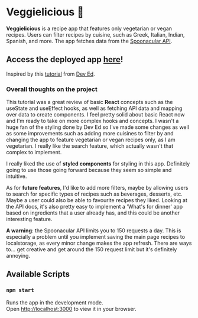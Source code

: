 # Veggielicious 🌱

**Veggielicious** is a recipe app that features only vegetarian or vegan recipes. 
Users can filter recipes by cuisine, such as Greek, Italian, Indian, Spanish, and more.
The app fetches data from the [Spoonacular API](https://spoonacular.com/food-api).

## **Access the deployed app [here](https://veggielicious.netlify.app/)!**

Inspired by this [tutorial](https://www.youtube.com/watch?v=xc4uOzlndAk) from [Dev Ed](https://github.com/developedbyed/).

### Overall thoughts on the project
This tutorial was a great review of basic **React** concepts such as the useState and useEffect hooks, as well as fetching API data and mapping over data to create components. I feel pretty solid about basic React now and I'm ready to take on more complex hooks and concepts. I wasn't a huge fan of the styling done by Dev Ed so I've made some changes as well as some improvements such as adding more cuisines to filter by and changing the app to feature vegetarian or vegan recipes only, as I am vegetarian. I really like the search feature, which actually wasn't that complex to implement.

I really liked the use of **styled components** for styling in this app. Definitely going to use those going forward because they seem so simple and intuitive.

As for **future features**, I'd like to add more filters, maybe by allowing users to search for specific types of recipes such as beverages, desserts, etc. Maybe a user could also be able to favourite recipes they liked. Looking at the API docs, it's also pretty easy to implement a 'What's for dinner' app based on ingredients that a user already has, and this could be another interesting feature.

**A warning**: the Spoonacular API limits you to 150 requests a day. This is especially a problem until you implement saving the main page recipes to localstorage, as every minor change makes the app refresh. There are ways to... get creative and get around the 150 request limit but it's definitely annoying. 

## Available Scripts
### `npm start`

Runs the app in the development mode.\
Open [http://localhost:3000](http://localhost:3000) to view it in your browser.


